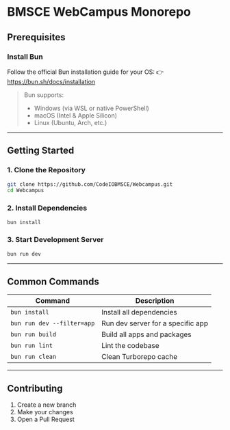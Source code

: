 # BMSCE WebCampus Monorepo

## Prerequisites

### Install Bun

Follow the official Bun installation guide for your OS:
👉 https://bun.sh/docs/installation

> Bun supports:
> - Windows (via WSL or native PowerShell)
> - macOS (Intel & Apple Silicon)
> - Linux (Ubuntu, Arch, etc.)

---

## Getting Started

### 1. Clone the Repository

```bash
git clone https://github.com/CodeIOBMSCE/Webcampus.git
cd Webcampus
````

### 2. Install Dependencies

```bash
bun install
```

### 3. Start Development Server

```bash
bun run dev
```

---

## Common Commands

| Command                    | Description                       |
| -------------------------- | --------------------------------- |
| `bun install`              | Install all dependencies          |
| `bun run dev --filter=app` | Run dev server for a specific app |
| `bun run build`            | Build all apps and packages       |
| `bun run lint`             | Lint the codebase                 |
| `bun run clean`            | Clean Turborepo cache             |

---

## Contributing
1. Create a new branch
2. Make your changes
3. Open a Pull Request